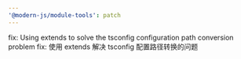 ```yaml
---
'@modern-js/module-tools': patch
---
```


fix: Using extends to solve the tsconfig configuration path conversion problem
fix: 使用 extends 解决 tsconfig 配置路径转换的问题
